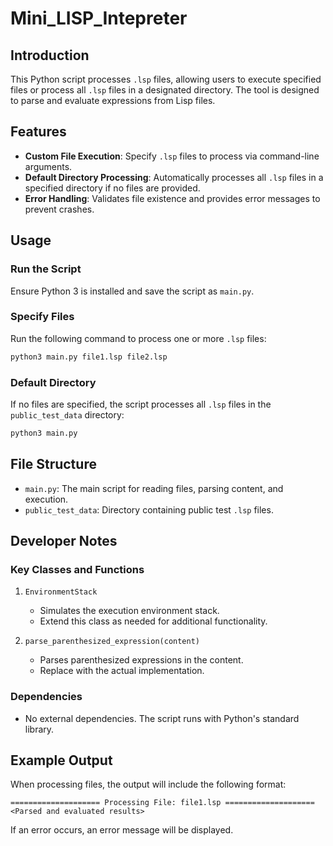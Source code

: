 # Mini_LISP_Intepreter

## Introduction
This Python script processes `.lsp` files, allowing users to execute specified files or process all `.lsp` files in a designated directory. The tool is designed to parse and evaluate expressions from Lisp files.

## Features
- **Custom File Execution**: Specify `.lsp` files to process via command-line arguments.
- **Default Directory Processing**: Automatically processes all `.lsp` files in a specified directory if no files are provided.
- **Error Handling**: Validates file existence and provides error messages to prevent crashes.

## Usage
### Run the Script
Ensure Python 3 is installed and save the script as `main.py`.

### Specify Files
Run the following command to process one or more `.lsp` files:
```bash
python3 main.py file1.lsp file2.lsp
```

### Default Directory
If no files are specified, the script processes all `.lsp` files in the `public_test_data` directory:
```bash
python3 main.py
```

## File Structure
- `main.py`: The main script for reading files, parsing content, and execution.
- `public_test_data`: Directory containing public test `.lsp` files.

## Developer Notes
### Key Classes and Functions
1. `EnvironmentStack`
   - Simulates the execution environment stack.
   - Extend this class as needed for additional functionality.

2. `parse_parenthesized_expression(content)`
   - Parses parenthesized expressions in the content.
   - Replace with the actual implementation.

### Dependencies
- No external dependencies. The script runs with Python's standard library.

## Example Output
When processing files, the output will include the following format:
```
==================== Processing File: file1.lsp ====================
<Parsed and evaluated results>
```
If an error occurs, an error message will be displayed.


